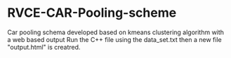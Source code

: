 # RVCE-CAR-Pooling-scheme
Car pooling schema developed based on kmeans clustering algorithm with a web based output
Run the C++ file using the data_set.txt then a new file "output.html" is creatred.

